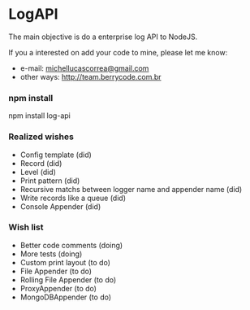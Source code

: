 # LogAPI
The main objective is do a enterprise log API to NodeJS.

If you a interested on add your code to mine, please let me know: 
- e-mail: michellucascorrea@gmail.com
- other ways: http://team.berrycode.com.br

### npm install
npm install log-api


### Realized wishes
- Config template (did)
- Record (did)
- Level (did)
- Print pattern (did)
- Recursive matchs between logger name and appender name (did)
- Write records like a queue (did)
- Console Appender (did)

### Wish list
- Better code comments (doing)
- More tests (doing)
- Custom print layout (to do)
- File Appender (to do)
- Rolling File Appender (to do)
- ProxyAppender (to do)
- MongoDBAppender (to do)

